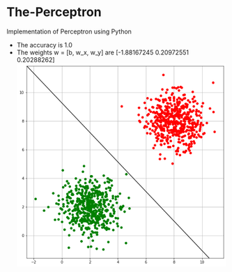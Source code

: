 # The-Perceptron
Implementation of Perceptron using Python
* The accuracy is 1.0
* The weights w = [b, w\_x, w\_y] are [-1.88167245  0.20972551  0.20288262]
![plot](2d_plot.png)
